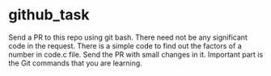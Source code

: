 # github_task
Send a PR to this repo using git bash.
There need not be any significant code in the request.
There is a simple code to find out the factors of a number in code.c file. 
Send the PR with small changes in it.
Important part is the Git commands that you are learning.
